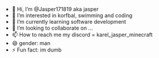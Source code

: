 - 👋 Hi, I’m @Jasper171819 aka jasper
- 👀 I’m interested in korfbal, swimming and coding
- 🌱 I’m currently learning software development
- 💞️ I’m looking to collaborate on ...
- 📫 How to reach me my discord = karel_jasper_minecraft
- 😄 gender: man
- ⚡ Fun fact: im dumb

<!---
Jasper171819/Jasper171819 is a ✨ special ✨ repository because its `README.md` (this file) appears on your GitHub profile.
You can click the Preview link to take a look at your changes.
--->
